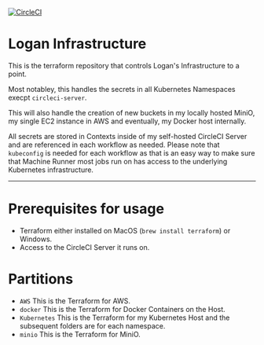 [![CircleCI](https://cciserver.logangodsey.com/status-badge/img/gh/imlogang-organization/logan-infrastructure/tree/main.svg?style=svg&circle-token=3f6a7820b1cbd15a302fb8a9cc3e34de56b630d3)](https://cciserver.logangodsey.com/status-badge/redirect/gh/imlogang-organization/logan-infrastructure/tree/main)
# Logan Infrastructure 
This is the terraform repository that controls Logan's Infrastructure to a point. 

Most notabley, this handles the secrets in all Kubernetes Namespaces execpt `circleci-server`. 

This will also handle the creation of new buckets in my locally hosted MiniO, my single EC2 instance in AWS and eventually, my Docker host internally. 

All secrets are stored in Contexts inside of my self-hosted CircleCI Server and are referenced in each workflow as needed. 
Please note that `kubeconfig` is needed for each workflow as that is an easy way to make sure that Machine Runner most jobs run on has access to the underlying Kubernetes infrastructure. 

--- 

# Prerequisites for usage
* Terraform either installed on MacOS (`brew install terraform`) or Windows.
* Access to the CircleCI Server it runs on.

# Partitions 
* `AWS` This is the Terraform for AWS.
* `docker` This is the Terraform for Docker Containers on the Host.
* `Kubernetes` This is the Terraform for my Kubernetes Host and the subsequent folders are for each namespace.
* `minio` This is the Terraform for MiniO.

